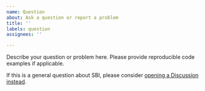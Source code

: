 ```yaml
---
name: Question
about: Ask a question or report a problem
title: ''
labels: question
assignees: ''

---
```


Describe your question or problem here. Please provide reproducible code
examples if applicable.

If this is a general question about SBI, please consider [opening a Discussion
instead](https://github.com/sbi-dev/sbi/discussions).
